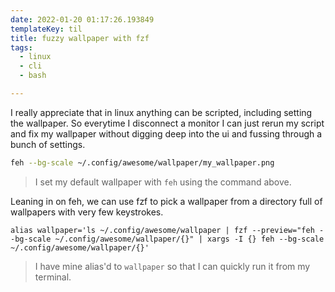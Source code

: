 ```yaml
---
date: 2022-01-20 01:17:26.193849
templateKey: til
title: fuzzy wallpaper with fzf
tags:
  - linux
  - cli
  - bash

---
```


I really appreciate that in linux anything can be scripted, including
setting the wallpaper.  So everytime I disconnect a monitor I can just
rerun my script and fix my wallpaper without digging deep into the ui
and fussing through a bunch of settings.

``` bash
feh --bg-scale ~/.config/awesome/wallpaper/my_wallpaper.png
```

> I set my default wallpaper with `feh` using the command above.

Leaning in on feh, we can use fzf to pick a wallpaper from a directory
full of wallpapers with very few keystrokes.

```
alias wallpaper='ls ~/.config/awesome/wallpaper | fzf --preview="feh --bg-scale ~/.config/awesome/wallpaper/{}" | xargs -I {} feh --bg-scale ~/.config/awesome/wallpaper/{}'
```

> I have mine alias'd to `wallpaper` so that I can quickly run it from
> my terminal.

